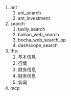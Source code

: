 1. ant
   1. ant_search
   2. ant_investment
2. search
   1. tavily_search
   2. bailian_web_search
   3. bocha_web_search_op
   4. dashscope_search
4. ths:
   1. 基本信息
   2. 行情
   3. 财务信息
   4. 财务信息
   5. 新闻
6. mcp